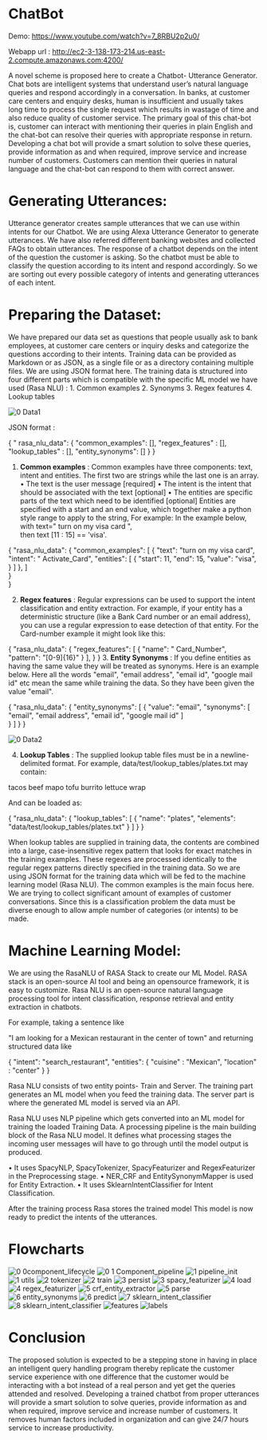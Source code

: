 # ChatBot

Demo: https://www.youtube.com/watch?v=7_8RBU2p2u0/

Webapp url : http://ec2-3-138-173-214.us-east-2.compute.amazonaws.com:4200/

A novel scheme is proposed here to create a Chatbot- Utterance Generator. Chat bots are intelligent systems that understand user’s natural language queries and respond accordingly in a conversation. In banks, at customer care centers and enquiry desks, human is insufficient and usually takes long time to process the single request which results in wastage of time and also reduce quality of customer service. The primary goal of this chat-bot is, customer can interact with mentioning their queries in plain English and the chat-bot can resolve their queries with appropriate response in return. Developing a chat bot will provide a smart solution to solve these queries, provide information as and when required, improve service and increase number of customers. Customers can mention their queries in natural language and the chat-bot can respond to them with correct answer. 


# Generating Utterances: 
Utterance generator creates sample utterances that we can use within intents for our Chatbot. We are using  Alexa Utterance Generator to generate utterances. We have also referred different banking websites  and  collected  FAQs to obtain utterances.
 The response of a chatbot depends on the intent of the question the customer is asking. So the chatbot must be able to classify the question according to its intent and respond accordingly. So we are sorting out every possible category of intents and generating utterances of each intent.

# Preparing the Dataset: 
We  have prepared our data set as  questions that  people usually  ask  to  bank  employees,  at  customer  care centers or inquiry desks and categorize the questions according to their intents.   Training data can be provided as Markdown or as JSON, as a single file or as a directory containing multiple files. We are using JSON format here.
The training data is structured into four different parts which is compatible with the specific ML model we have used (Rasa NLU) :  1. Common examples  2. Synonyms  3. Regex features  4. Lookup tables

![0 Data1](https://user-images.githubusercontent.com/69355442/120441797-919c7400-c3a2-11eb-9dff-57b4d082e9ff.jpg)


JSON format :

{
    " rasa_nlu_data": {
        "common_examples": [],
        "regex_features" : [],
        "lookup_tables"  : [],
        "entity_synonyms": []
    }
}



1.  **Common examples** : Common examples have three components: text, intent and entities. The first two are strings while the last one is an array.
•	The text is the user message [required]
•	The intent is the intent that should be associated with the text [optional]
•	The entities are specific parts of the text which need to be identified [optional]
Entities are specified with a start and an end value, which together make a python style range to apply to the string,
 For example: In the example below, with text=" turn on my visa card ",                
 then text [11 : 15] == 'visa'.

{
    "rasa_nlu_data": {
        "common_examples": [
           {
               "text": "turn on my visa card",
               "intent": " Activate_Card",
               "entities": [
                  {
                    "start": 11,
                    "end": 15,
                    "value": "visa",
                  }   ]
            },
        ]  
     }  
}

2.  **Regex features** : Regular expressions can be used to support the intent classification and entity extraction. For example, if your entity has a deterministic structure (like a Bank Card number or an email address), you can use a regular expression to ease detection of that entity. For the Card-number example it might look like this:

{
    "rasa_nlu_data": {
        "regex_features": [
             {
                "name": " Card_Number",
                "pattern": "[0-9]{16}"
              }
          ],
      } 
 }
3.  **Entity Synonyms** : If you define entities as having the same value they will be treated as synonyms.
Here is an example below. Here all the words "email", "email address", "email id", "google mail id" etc mean the same while training the data. So they have been given the value "email".

{
    "rasa_nlu_data": {
        "entity_synonyms": [
          {
                "value": "email",
                "synonyms": [
                  "email",
                  "email address",
                  "email id",
                  "google mail id"
                ]   
          }  ]
      } 
 }
 
 ![0 Data2](https://user-images.githubusercontent.com/69355442/120441720-7b8eb380-c3a2-11eb-92a5-5fd2d432926e.jpg)



4.  **Lookup Tables** : The supplied lookup table files must be in a newline-delimited format. For example,    data/test/lookup_tables/plates.txt may contain:

tacos
beef
mapo tofu
burrito
lettuce wrap

And can be loaded as:

{
    "rasa_nlu_data": {
        "lookup_tables": [
            {
                "name": "plates",
                "elements": "data/test/lookup_tables/plates.txt"
            }
        ]
    }
}

When lookup tables are supplied in training data, the contents are combined into a large, case-insensitive regex pattern that looks for exact matches in the training examples.  These regexes are processed identically to the regular regex patterns directly specified in the training data.
So we are using JSON format for the training data which will be fed to the machine learning model (Rasa NLU). The common examples is the main focus here. 
We are trying to collect significant amount of examples of customer conversations. Since this is a classification problem the data must be diverse enough to allow ample number of categories (or intents) to be made. 


# Machine Learning Model: 
We are using the RasaNLU of RASA Stack to create our ML Model. RASA stack is an open-source AI tool and being an opensource framework, it is easy to customize. Rasa NLU is an open-source natural language processing tool for intent classification, response retrieval and entity extraction in chatbots. 

For example, taking a sentence like

"I am looking for a Mexican restaurant in the center of town"
and returning structured data like

{
  "intent": "search_restaurant",
  "entities": {
    "cuisine" : "Mexican",
    "location" : "center"
  }
}

Rasa NLU consists of two entity points- Train and Server. 
The training part generates an ML model when you feed the training data. 
The server part is where the generated ML model is served via an API.

Rasa NLU uses NLP pipeline which gets converted into an ML model for training the loaded Training Data. 
A processing pipeline is the main building block of the Rasa NLU model. It defines what processing stages the incoming user messages will have to go through until the model output is produced.

•	It uses SpacyNLP, SpacyTokenizer, SpacyFeaturizer and RegexFeaturizer in the Preprocessing stage. 
•	NER_CRF  and  EntitySynonymMapper  is used for Entity Extraction. 
•	It uses SklearnIntentClassifier  for Intent Classification.

After the training process Rasa stores the trained model This model is now ready to predict the intents of the utterances. 

# Flowcharts
![0 0component_lifecycle](https://user-images.githubusercontent.com/69355442/120440128-e6d78600-c3a0-11eb-9ba7-e68aee143f9b.png)
![0 1 Component_pipeline](https://user-images.githubusercontent.com/69355442/120440134-e8a14980-c3a0-11eb-928e-ff46b50822ea.jpg)
![1 pipeline_init](https://user-images.githubusercontent.com/69355442/120440139-e9d27680-c3a0-11eb-8188-ed28c8a17514.jpg)
![1 utils](https://user-images.githubusercontent.com/69355442/120440143-eb03a380-c3a0-11eb-95b8-d75445df41fa.jpg)
![2 tokenizer](https://user-images.githubusercontent.com/69355442/120440147-ec34d080-c3a0-11eb-9285-84bbb4436034.jpg)
![2 train](https://user-images.githubusercontent.com/69355442/120440154-eccd6700-c3a0-11eb-85ec-3384449640df.jpg)
![3 persist](https://user-images.githubusercontent.com/69355442/120440158-edfe9400-c3a0-11eb-83bb-67ebe92d909a.jpg)
![3 spacy_featurizer](https://user-images.githubusercontent.com/69355442/120440164-ef2fc100-c3a0-11eb-9198-1ee4bd76d735.jpg)
![4 load](https://user-images.githubusercontent.com/69355442/120440172-f060ee00-c3a0-11eb-9e7b-48225f8d996b.jpg)
![4 regex_featurizer](https://user-images.githubusercontent.com/69355442/120440184-f1921b00-c3a0-11eb-8b87-f6b09c79d218.jpg)
![5 crf_entity_extractor](https://user-images.githubusercontent.com/69355442/120440194-f22ab180-c3a0-11eb-8ba9-092ce06a0ec4.jpg)
![5 parse](https://user-images.githubusercontent.com/69355442/120440199-f35bde80-c3a0-11eb-8fe6-e3f12d61e491.jpg)
![6 entity_synonyms](https://user-images.githubusercontent.com/69355442/120440203-f48d0b80-c3a0-11eb-98a3-61681bef7fa6.jpg)
![6 predict](https://user-images.githubusercontent.com/69355442/120440216-f656cf00-c3a0-11eb-883e-60c30edc9531.jpg)
![7 sklearn_intent_classifier](https://user-images.githubusercontent.com/69355442/120440223-f787fc00-c3a0-11eb-87b3-429e2a8634ce.jpg)
![8 sklearn_intent_classifier](https://user-images.githubusercontent.com/69355442/120440226-f8209280-c3a0-11eb-9600-087cf89d1a78.jpg)
![features](https://user-images.githubusercontent.com/69355442/120440231-f8b92900-c3a0-11eb-9da7-6e82d868f6f9.jpg)
![labels](https://user-images.githubusercontent.com/69355442/120440236-f9ea5600-c3a0-11eb-9d4a-99f3ce33362b.jpg)



# Conclusion
The proposed solution is expected to be a stepping stone in having in place an intelligent query handling program thereby replicate the customer service experience with one difference that the customer would be interacting with a bot instead of a real person and yet get the queries attended and resolved. Developing a trained chatbot from proper utterances will provide a smart solution to solve queries, provide information as and when required, improve service and increase number of customers. It removes human factors included in organization and can give 24/7 hours service to increase productivity.



